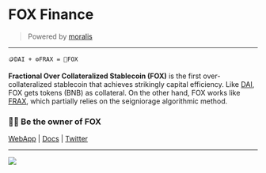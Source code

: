 # FOX Finance

> Powered by [moralis](https://moralis.io)

---

```text
🪙DAI + ⚙️FRAX = 🦊FOX
```

**Fractional Over Collateralized Stablecoin (FOX)** is the first over-collateralized stablecoin that achieves strikingly capital efficiency. Like [DAI](https://makerdao.com/en/), FOX gets tokens (BNB) as collateral. On the other hand, FOX works like [FRAX](https://frax.finance), which partially relies on the seigniorage algorithmic method.

### 🧑‍🌾 Be the owner of FOX

[WebApp](https://fox-fi.web.app) | [Docs](https://fox-finance.github.io/FOX-docs/) | [Twitter](https://twitter.com/FoxStablecoin)

---

[![](https://github-readme-twitter.gazf.vercel.app/api?id=FoxStablecoin&layout=wide)](https://twitter.com/FoxStablecoin)
